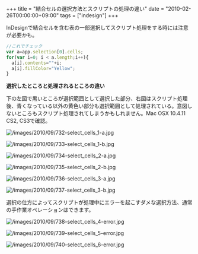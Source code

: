 +++
title = "結合セルの選択方法とスクリプトの処理の違い"
date = "2010-02-26T00:00:00+09:00"
tags = ["indesign"]
+++

InDesignで結合セルを含む表の一部選択してスクリプト処理をする時には注意が必要かも。

```js
//これでチェック
var a=app.selection[0].cells;
for(var i=0; i < a.length;i++){
  a[i].contents=""+i;
  a[i].fillColor="Yellow";
}
```

<b>選択したところと処理されるところの違い</b>

下の左図で黒いところが選択範囲として選択した部分、右図はスクリプト処理後、青くなっている以外の黄色い部分も選択範囲として処理されている。意図しないところもスクリプト処理されてしまうかもしれません。Mac OSX 10.4.11 CS2, CS3で確認。

![/images/2010/09/732-select_cells_1-a.jpg](/images/2010/09/732-select_cells_1-a.jpg)

![/images/2010/09/733-select_cells_1-b.jpg](/images/2010/09/733-select_cells_1-b.jpg)

![/images/2010/09/734-select_cells_2-a.jpg](/images/2010/09/734-select_cells_2-a.jpg)

![/images/2010/09/735-select_cells_2-b.jpg](/images/2010/09/735-select_cells_2-b.jpg)

![/images/2010/09/736-select_cells_3-a.jpg](/images/2010/09/736-select_cells_3-a.jpg)

![/images/2010/09/737-select_cells_3-b.jpg](/images/2010/09/737-select_cells_3-b.jpg)

選択の仕方によってスクリプトが処理中にエラーを起こすダメな選択方法、通常の手作業オペレーションはできます。

![/images/2010/09/738-select_cells_4-error.jpg](/images/2010/09/738-select_cells_4-error.jpg)

![/images/2010/09/739-select_cells_5-error.jpg](/images/2010/09/739-select_cells_5-error.jpg)

![/images/2010/09/740-select_cells_6-error.jpg](/images/2010/09/740-select_cells_6-error.jpg)
